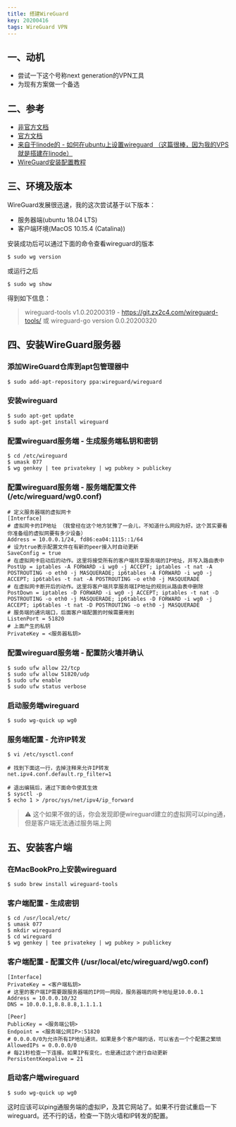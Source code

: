 ```yaml
---
title: 搭建WireGuard 
key: 20200416
tags: WireGuard VPN
---
```


## 一、动机

* 尝试一下这个号称next generation的VPN工具
* 为现有方案做一个备选

<!--more-->

## 二、参考 

* [非官方文档](https://github.com/pirate/wireguard-docs) 
* [官方文档](https://www.wireguard.com/)
* [来自于linode的 - 如何在ubuntu上设置wireguard （这篇很棒，因为我的VPS就是搭建在linode）](https://www.linode.com/docs/networking/vpn/set-up-wireguard-vpn-on-ubuntu/)
* [WireGuard安装配置教程](https://www.lixh.cn/archives/2134.html)

## 三、环境及版本

WireGuard发展很迅速，我的这次尝试基于以下版本：

* 服务器端(ubuntu 18.04 LTS)
* 客户端环境(MacOS 10.15.4 (Catalina))

安装成功后可以通过下面的命令查看wireguard的版本
```shell
$ sudo wg version
```
或运行之后
```shell
$ sudo wg show
```

得到如下信息：
> wireguard-tools v1.0.20200319 - https://git.zx2c4.com/wireguard-tools/
或
> wireguard-go version 0.0.20200320

## 四、安装WireGuard服务器

### 添加WireGuard仓库到apt包管理器中

```shell
$ sudo add-apt-repository ppa:wireguard/wireguard 
```

### 安装wireguard

```shell
$ sudo apt-get update
$ sudo apt-get install wireguard
```

### 配置wireguard服务端 - 生成服务端私钥和密钥

```shell
$ cd /etc/wireguard
$ umask 077
$ wg genkey | tee privatekey | wg pubkey > publickey
```

### 配置wireguard服务端 - 服务端配置文件 (/etc/wireguard/wg0.conf)

```shell
# 定义服务器端的虚拟网卡
[Interface]
# 虚拟网卡的IP地址 （我曾经在这个地方犹豫了一会儿，不知道什么网段为好。这个其实要看你准备组的虚拟网要有多少设备）
Address = 10.0.0.1/24, fd86:ea04:1115::1/64
# 设为true表示配置文件在有新的peer接入时自动更新
SaveConfig = true
# 在虚拟网卡启动后的动作。这里将接受所有的客户端共享服务端的IP地址，并写入路由表中
PostUp = iptables -A FORWARD -i wg0 -j ACCEPT; iptables -t nat -A POSTROUTING -o eth0 -j MASQUERADE; ip6tables -A FORWARD -i wg0 -j ACCEPT; ip6tables -t nat -A POSTROUTING -o eth0 -j MASQUERADE
# 在虚拟网卡断开后的动作。这里将客户端共享服务端IP地址的规则从路由表中删除
PostDown = iptables -D FORWARD -i wg0 -j ACCEPT; iptables -t nat -D POSTROUTING -o eth0 -j MASQUERADE; ip6tables -D FORWARD -i wg0 -j ACCEPT; ip6tables -t nat -D POSTROUTING -o eth0 -j MASQUERADE
# 服务端的通讯端口，后面客户端配置的时候需要用到
ListenPort = 51820
# 上面产生的私钥
PrivateKey = <服务器私钥>
```

### 配置wireguard服务端 - 配置防火墙并确认

```shell
$ sudo ufw allow 22/tcp
$ sudo ufw allow 51820/udp
$ sudo ufw enable
$ sudo ufw status verbose
```

### 启动服务端wireguard

```shell
$ sudo wg-quick up wg0
```

### 服务端配置 - 允许IP转发

```shell
$ vi /etc/sysctl.conf

# 找到下面这一行，去掉注释来允许IP转发
net.ipv4.conf.default.rp_filter=1

# 退出编辑后，通过下面命令使其生效
$ sysctl -p
$ echo 1 > /proc/sys/net/ipv4/ip_forward
```

> :warning: 这个如果不做的话，你会发现即便wireguard建立的虚拟网可以ping通，但是客户端无法通过服务端上网

## 五、安装客户端

### 在MacBookPro上安装wireguard

```shell
$ sudo brew install wireguard-tools
```

### 客户端配置 - 生成密钥

```shell
$ cd /usr/local/etc/
$ umask 077
$ mkdir wireguard
$ cd wireguard
$ wg genkey | tee privatekey | wg pubkey > publickey
```

### 客户端配置 - 配置文件 (/usr/local/etc/wireguard/wg0.conf)

```shell
[Interface]
PrivateKey = <客户端私钥>
# 这里的客户端IP需要跟服务器端的IP同一网段，服务器端的网卡地址是10.0.0.1
Address = 10.0.0.10/32
DNS = 10.0.0.1,8.8.8.8,1.1.1.1

[Peer]
PublicKey = <服务端公钥>
Endpoint = <服务端公网IP>:51820
# 0.0.0.0/0为允许所有IP地址通讯，如果是多个客户端的话，可以省去一个个配置之繁琐
AllowedIPs = 0.0.0.0/0
# 每21秒检查一下连接。如果IP有变化，也是通过这个进行自动更新
PersistentKeepalive = 21
```

### 启动客户端wireguard

```shell
$ sudo wg-quick up wg0
```

这时应该可以ping通服务端的虚拟IP，及其它网站了。如果不行尝试重启一下wireguard。还不行的话，检查一下防火墙和IP转发的配置。